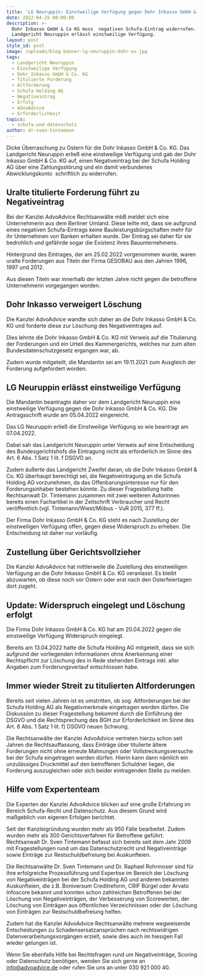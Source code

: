 ```yaml
---
title: 'LG Neuruppin: Einstweilige Verfügung gegen Dohr Inkasso GmbH & Co. KG'
date: 2022-04-25 00:00:00
description: >-
  Dohr Inkasso GmbH & Co KG muss  negativen Schufa-Eintrag widerrufen.
  Landgericht Neuruppin erlässt einstweilige Verfügung. 
layout: post
style_id: post
image: /uploads/blog-banner-lg-neuruppin-dohr-ev.jpg
tags:
  - Landgericht Neuruppin
  - Einstweilige Verfügung
  - Dohr Inkasso GmbH & Co. KG
  - Titulierte Forderung
  - Altforderung
  - Schufa Holding AG
  - Negativeintrag
  - Erfolg
  - AdvoAdvice
  - Erforderlichkeit
topics:
  - schufa-und-datenschutz
author: dr-sven-tintemann
---
```

Dicke Überraschung zu Ostern für die Dohr Inkasso GmbH & Co. KG. Das Landgericht Neuruppin erlie&szlig; eine einstweilige Verfügung und gab der Dohr Inkasso GmbH & Co. KG auf, einen Negativeintrag bei der Schufa Holding AG über eine Zahlungsstörung und ein damit verbundenes Abwicklungskonto&nbsp; schriftlich zu widerrufen.&nbsp;

## Uralte titulierte Forderung führt zu Negativeintrag

Bei der Kanzlei AdvoAdvice Rechtsanwälte mbB meldet sich eine Unternehmerin aus dem Berliner Umland. Diese teilte mit, dass sie aufgrund eines negativen Schufa-Eintrags keine Bauleistungsbürgschaften mehr für ihr Unternehmen von Banken erhalten wurde. Der Eintrag sei daher für sie bedrohlich und gefährde sogar die Existenz ihres Bauunternehmens.&nbsp;

Hintergrund des Eintrages, der am 25.02.2022 vorgenommen wurde, waren uralte Forderungen aus Titeln der Firma GESOBAU aus den Jahren 1996, 1997 und 2012.&nbsp;

Aus diesen Titeln war innerhalb der letzten Jahre nicht gegen die betroffene Unternehmerin vorgegangen worden.

## Dohr Inkasso verweigert Löschung

Die Kanzlei AdvoAdvice wandte sich daher an die Dohr Inkasso GmbH & Co. KG und forderte diese zur Löschung des Negativeintrages auf.&nbsp;

Dies lehnte die Dohr Inkasso GmbH & Co. KG mit Verweis auf die Titulierung der Forderungen und ein Urteil des Kammergerichts, welches nur zum alten Bundesdatenschutzgesetz ergangen war, ab.&nbsp;

Zudem wurde mitgeteilt, die Mandantin sei am 19.11.2021 zum Ausgleich der Forderung aufgefordert worden.&nbsp;

## LG Neuruppin erlässt einstweilige Verfügung

Die Mandantin beantragte daher vor dem Landgericht Neuruppin eine einstweilige Verfügung gegen die Dohr Inkasso GmbH & Co. KG. Die Antragsschrift wurde am 05.04.2022 eingereicht.&nbsp;

Das LG Neuruppin erlie&szlig; die Einstweilige Verfügung so wie beantragt am 07.04.2022.

Dabei sah das Landgericht Neuruppin unter Verweis auf eine Entscheidung des Bundesgerichtshofs die Eintragung nicht als erforderlich im Sinne des Art. 6 Abs. 1 Satz 1 lit. f DSGVO an.&nbsp;

Zudem äu&szlig;erte das Landgericht Zweifel daran, ob die Dohr Inkasso GmbH & Co. KG überhaupt berechtigt sei, die Negativeintragung an die Schufa Holding AG vorzunehmen, da das Offenbarungsinteresse nur für den Forderungsinhaber bestehen könnte. Zu dieser Fragestellung hatte Rechtsanwalt Dr. Tintemann zusammen mit zwei weiteren Autorinnen bereits einen Fachartikel in der Zeitschrift Verbraucher und Recht veröffentlich (vgl. Tintemann/Wiest/Möbus - VuR 2015, 377 ff.).

Der Firma Dohr Inkasso GmbH & Co. KG steht es nach Zustellung der einstweiligen Verfügung offen, gegen diese Widerspruch zu erheben. Die Entscheidung ist daher nur vorläufig.&nbsp;

## Zustellung über Gerichtsvollzieher

Die Kanzlei AdvoAdvice hat mittlerweile die Zustellung des einstweiligen Verfügung an die Dohr Inkasso GmbH & Co. KG veranlasst. Es bleibt abzuwarten, ob diese noch vor Ostern oder erst nach den Osterfeiertagen dort zugeht.&nbsp;

## Update: Widerspruch eingelegt und Löschung erfolgt

Die Firma Dohr Inkasso GmbH & Co. KG hat am 20.04.2022 gegen die einstweilige Verfügung Widerspruch eingelegt.&nbsp;

Bereits am 13.04.2022 hatte die Schufa Holding AG mitgeteilt, dass sie sich aufgrund der vorliegenden Informationen ohne Anerkennung einer Rechtspflicht zur Löschung des in Rede stehenden Eintrags inkl. aller Angaben zum Forderungsverlauf entschlossen habe.&nbsp;

## Immer wieder Streit zu titulierten Altforderungen

Bereits seit vielen Jahren ist es umstritten, ob sog. Altforderungen bei der Schufa Holding AG als Negativmerkmale eingetragen werden dürfen. Die Diskussion zu dieser Fragestellung bekommt durch die Einführung der DSGVO und die Rechtsprechung des BGH zur Erforderlichkeit im Sinne des Art. 6 Abs. 1 Satz 1 lit. f) DSGVO neuen Schwung.&nbsp;

Die Rechtsanwälte der Kanzlei AdvoAdvice vertreten hierzu schon seit Jahren die Rechtsauffassung, dass Einträge über titulierte ältere Forderungen nicht ohne erneute Mahnungen oder Vollstreckungsversuche bei der Schufa eingetragen werden dürfen. Hierin kann dann nämlich ein unzulässiges Druckmittel auf den betroffenen Schuldner liegen, die Forderung auszugleichen oder sich beider eintragenden Stelle zu melden.&nbsp;

## Hilfe vom Expertenteam

Die Experten der Kanzlei AdvoAdvice blicken auf eine gro&szlig;e Erfahrung im Bereich Schufa-Recht und Datenschutz. Aus diesem Grund wird ma&szlig;geblich von eigenen Erfolgen berichtet.

Seit der Kanzleigründung wurden mehr als 950 Fälle bearbeitet. Zudem wurden mehr als 300 Gerichtsverfahren für Betroffene geführt. Rechtsanwalt Dr. Sven Tintemann befasst sich bereits seit dem Jahr 2009 mit Fragestellungen rund um das Datenschutzrecht und Negativeinträge sowie Einträge zur Restschuldbefreiung bei Auskunfteien.

Die Rechtsanwälte Dr. Sven Tintemann und Dr. Raphael Rohrmoser sind für ihre erfolgreiche Prozessführung und Expertise im Bereich der Löschung von Negativeinträgen bei der Schufa Holding AG und anderen bekannten Auskunfteien, die z.B. Boniversum Creditreform, CRIF Bürgel oder Arvato Infoscore bekannt und konnten schon zahlreichen Betroffenen bei der Löschung von Negativeinträgen, der Verbesserung von Scorewerten, der Löschung von Einträgen aus öffentlichen Verzeichnissen oder der Löschung von Einträgen zur Restschuldbefreiung helfen.

Zudem hat die Kanzlei AdvoAdvice Rechtsanwälte mehrere wegweisende Entscheidungen zu Schadensersatzansprüchen nach rechtswidrigen Datenverarbeitungsvorgängen erzielt, sowie dies auch im hiesigen Fall wieder gelungen ist.

Wenn Sie ebenfalls Hilfe bei Rechtsfragen rund um Negativeinträge, Scoring oder Datenschutz benötigen, wenden Sie sich gerne an info@advoadvice.de oder rufen Sie uns an unter 030 921 000 40.
